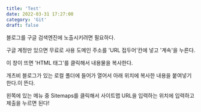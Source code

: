 ```yaml
title: 'Test'
date: 2022-03-31 17:27:00
category: 'Git'
draft: false
```

블로그를 구글 검색엔진에 노출시키려면 필요하다.

구글 계정만 있으면 무료로 사용 도메인 주소를 'URL 접두어'칸에 넣고 '계속'을 누른다.

이 창이 뜨면 'HTML 태그'를 클릭해서 내용물을 복사한다.

개츠비 블로그가 있는 로컬 폴더에 들어가 열어서 아래 위치에 복사한 내용을 붙여넣기한다.이 뜬다. 

왼쪽에 있는 메뉴 중 Sitemaps를 클릭해서 사이트맵 URL을 입력하는 위치에 입력하고 제출을 누르면 된다!
